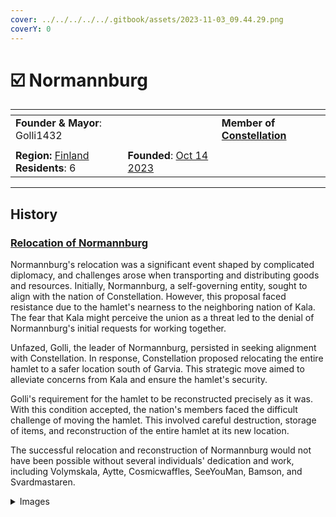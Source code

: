 ```yaml
---
cover: ../../../../../.gitbook/assets/2023-11-03_09.44.29.png
coverY: 0
---
```


# ☑️ Normannburg

<table data-view="cards"><thead><tr><th></th><th></th><th></th></tr></thead><tbody><tr><td><strong>Founder &#x26; Mayor</strong>: Golli1432</td><td></td><td><strong>Member of</strong> <a href="../../../nations/present-nations/constellation.md"><strong>Constellation</strong></a></td></tr><tr><td><img src="../../../../../.gitbook/assets/armoria_2024-05-11-21-41-01 (1).png" alt="" data-size="original"></td><td></td><td></td></tr><tr><td><strong>Region:</strong> <a href="../">Finland</a><br><strong>Residents</strong>: 6</td><td><strong>Founded</strong>: <a href="../../../../../additional-guides-and-commands/server-dates/october-23.md#oct-14th">Oct 14 2023</a></td><td></td></tr></tbody></table>

***

## History

### [**Relocation of Normannburg**](https://github.com/SwineFeather/book/blob/main/the-world/civilization/towns/finland-region/province-of-garvia/broken-reference/README.md)

Normannburg's relocation was a significant event shaped by complicated diplomacy, and challenges arose when transporting and distributing goods and resources. Initially, Normannburg, a self-governing entity, sought to align with the nation of Constellation. However, this proposal faced resistance due to the hamlet's nearness to the neighboring nation of Kala. The fear that Kala might perceive the union as a threat led to the denial of Normannburg's initial requests for working together.

Unfazed, Golli, the leader of Normannburg, persisted in seeking alignment with Constellation. In response, Constellation proposed relocating the entire hamlet to a safer location south of Garvia. This strategic move aimed to alleviate concerns from Kala and ensure the hamlet's security.

Golli's requirement for the hamlet to be reconstructed precisely as it was. With this condition accepted, the nation's members faced the difficult challenge of moving the hamlet. This involved careful destruction, storage of items, and reconstruction of the entire hamlet at its new location.

The successful relocation and reconstruction of Normannburg would not have been possible without several individuals' dedication and work, including Volymskala, Aytte, Cosmicwaffles, SeeYouMan, Bamson, and Svardmastaren.

<details>

<summary>Images</summary>

<img src="../../../../../.gitbook/assets/2023-11-03_09.46.13.png" alt="" data-size="original"><img src="../../../../../.gitbook/assets/2023-11-03_09.46.24.png" alt="" data-size="original">

<img src="../../../../../.gitbook/assets/2023-11-03_09.50.37.png" alt="" data-size="original"><img src="../../../../../.gitbook/assets/2023-11-03_09.45.46.png" alt="" data-size="original">

</details>
